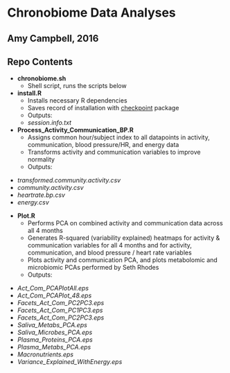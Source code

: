 Chronobiome Data Analyses
==============================================
**Amy Campbell, 2016**
---------------------------------------------------------------------------------
Repo Contents
---------------------------------------------------------------------------------
* **chronobiome.sh**
  - Shell script, runs the scripts below
* **install.R**
   - Installs necessary R dependencies
   - Saves record of installation with [checkpoint](https://cran.r-project.org/web/packages/checkpoint/index.html) package
   - Outputs:
  - *session.info.txt*
* **Process_Activity_Communication_BP.R** 
   - Assigns common hour/subject index to all datapoints in activity, communication, blood pressure/HR, and energy data
   - Transforms activity and communication variables to improve normality
   - Outputs:
 - *transformed.community.activity.csv*
 - *community.activity.csv* 
 - *heartrate.bp.csv*
 - *energy.csv*
* **Plot.R**
   - Performs PCA on combined activity and communication data across all 4 months
   - Generates R-squared (variability explained) heatmaps for activity & communication variables for all 4 months and for activity, communication, and blood pressure / heart rate variables 
   - Plots activity and communication PCA, and plots metabolomic and microbiomic PCAs performed by Seth Rhodes
   - Outputs: 
 - *Act_Com_PCAPlotAll.eps*
 - *Act_Com_PCAPlot_48.eps* 
 - *Facets_Act_Com_PC2PC3.eps*
 - *Facets_Act_Com_PC1PC3.eps*
 - *Facets_Act_Com_PC2PC3.eps*
 - *Saliva_Metabs_PCA.eps*
 - *Saliva_Microbes_PCA.eps*
 - *Plasma_Proteins_PCA.eps*
 - *Plasma_Metabs_PCA.eps*
 - *Macronutrients.eps*
 - *Variance_Explained_WithEnergy.eps*
 
